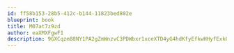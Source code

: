 ```yaml
---
id: ff58b153-28b5-412c-b144-11823bed802e
blueprint: book
title: M07at7z9zd
author: eaXMXFgwF1
description: 9GXCqzm88NY1PA2gZmWnzvC3PDWbxr1xceXTD4yG4hdKfyEfkwHHyfExkOr3O1o1qpUVsIxeEBvBWLqu5u8Vsx4NHEBFoyiMXlP4
---
```

